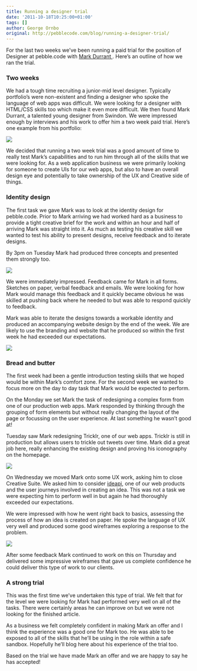 ```yaml
---
title: Running a designer trial
date: '2011-10-18T10:25:00+01:00'
tags: []
author: George Ornbo
original: http://pebblecode.com/blog/running-a-designer-trial/
---
```

<p>For the last two weeks we’ve been running a paid trial for the position of Designer at pebble.code with <a href="http://markdurrant.co.uk/">Mark Durrant </a>. Here’s an outline of how we ran the trial.</p>
<h3>Two weeks</h3>
<p>We had a tough time recruiting a junior-mid level designer. Typically portfolio’s were non-existent and finding a designer who spoke the language of web apps was difficult. We were looking for a designer with HTML/CSS skills too which make it even more difficult. We then found Mark Durrant, a talented young designer from Swindon. We were impressed enough by interviews and his work to offer him a two week paid trial. Here’s one example from his portfolio:</p>
<p><img src="http://media.tumblr.com/tumblr_lq6jtcPhdy1qz7kgs.jpg"/></p>
<p>We decided that running a two week trial was a good amount of time to really test Mark’s capabilities and to run him through all of the skills that we were looking for. As a web application business we were primarily looking for someone to create UIs for our web apps, but also to have an overall design eye and potentially to take ownership of the UX and Creative side of things.</p>
<h3>Identity design</h3>
<p>The first task we gave Mark was to look at the identity design for pebble.code. Prior to Mark arriving we had worked hard as a business to provide a tight creative brief for the work and within an hour and half of arriving Mark was straight into it. As much as testing his creative skill we wanted to test his ability to present designs, receive feedback and to iterate designs.</p>
<p>By 3pm on Tuesday Mark had produced three concepts and presented them strongly too.</p>
<p><img src="http://media.tumblr.com/tumblr_lq6jvdh2fI1qz7kgs.jpg"/></p>
<p>We were immediately impressed. Feedback came for Mark in all forms. Sketches on paper, verbal feedback and emails. We were looking for how Mark would manage this feedback and it quickly became obvious he was skilled at pushing back where he needed to but was able to respond quickly to feedback.</p>
<p>Mark was able to iterate the designs towards a workable identity and produced an accompanying website design by the end of the week. We are likely to use the branding and website that he produced so within the first week he had exceeded our expectations.</p>
<p><img src="http://media.tumblr.com/tumblr_lq6icfHpEB1qz7kgs.png"/></p>
<h3>Bread and butter</h3>
<p>The first week had been a gentle introduction testing skills that we hoped would be within Mark’s comfort zone. For the second week we wanted to focus more on the day to day task that Mark would be expected to perform.</p>
<p>On the Monday we set Mark the task of redesigning a complex form from one of our production web apps. Mark responded by thinking through the grouping of form elements but without really changing the layout of the page or focussing on the user experience. At last something he wasn’t good at!</p>
<p>Tuesday saw Mark redesigning Tricklr, one of our web apps. Tricklr is still in production but allows users to trickle out tweets over time. Mark did a great job here, really enhancing the existing design and proving his iconography on the homepage.</p>
<p><img src="http://media.tumblr.com/tumblr_lq6i7uRO9X1qz7kgs.png"/></p>
<p>On Wednesday we moved Mark onto some UX work, asking him to close Creative Suite. We asked him to consider <a href="http://ideapi.com">ideapi</a>, one of our web products and the user journeys involved in creating an idea. This was not a task we were expecting him to perform well in but again he had thoroughly exceeded our expectations.</p>
<p>We were impressed with how he went right back to basics, assessing the process of how an idea is created on paper. He spoke the language of UX very well and produced some good wireframes exploring a response to the problem.</p>
<p><img src="http://media.tumblr.com/tumblr_lq6iow8bIF1qz7kgs.jpg"/></p>
<p>After some feedback Mark continued to work on this on Thursday and delivered some impressive wireframes that gave us complete confidence he could deliver this type of work to our clients.</p>
<h3>A strong trial</h3>
<p>This was the first time we’ve undertaken this type of trial. We felt that for the level we were looking for Mark had performed very well on all of the tasks. There were certainly areas he can improve on but we were not looking for the finished article.</p>
<p>As a business we felt completely confident in making Mark an offer and I think the experience was a good one for Mark too. He was able to be exposed to all of the skills that he’ll be using in the role within a safe sandbox. Hopefully he’ll blog here about his experience of the trial too.</p>
<p>Based on the trial we have made Mark an offer and we are happy to say he has accepted!</p>
